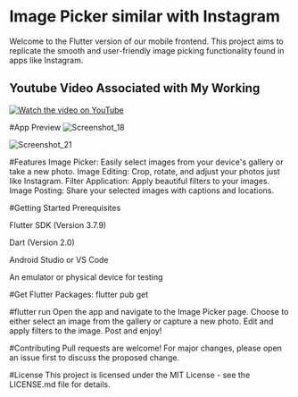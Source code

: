 # Image Picker similar with Instagram
Welcome to the Flutter version of our mobile frontend. This project aims to replicate the smooth and user-friendly image picking functionality found in apps like Instagram.

## Youtube Video Associated with My Working

[![Watch the video on YouTube](https://img.youtube.com/vi/NAj04QH_n1Q/maxresdefault.jpg)](https://youtu.be/NAj04QH_n1Q)


#App Preview
![Screenshot_18](https://github.com/stuartgregorysharpe/Image.Picker.using.flutter.instagram/assets/137684294/6277ee17-105c-4a7a-bdca-cfde9dbbbe2f)

![Screenshot_21](https://github.com/stuartgregorysharpe/Image.Picker.using.flutter.instagram/assets/137684294/cc5a7796-4005-4b74-89ad-3c198aa3aa0f)



#Features
Image Picker: Easily select images from your device's gallery or take a new photo.
Image Editing: Crop, rotate, and adjust your photos just like Instagram.
Filter Application: Apply beautiful filters to your images.
Image Posting: Share your selected images with captions and locations.

#Getting Started
Prerequisites

Flutter SDK (Version 3.7.9)

Dart (Version 2.0)

Android Studio or VS Code

An emulator or physical device for testing


#Get Flutter Packages:
flutter pub get


#flutter run
Open the app and navigate to the Image Picker page.
Choose to either select an image from the gallery or capture a new photo.
Edit and apply filters to the image.
Post and enjoy!

#Contributing
Pull requests are welcome! For major changes, please open an issue first to discuss the proposed change.

#License
This project is licensed under the MIT License - see the LICENSE.md file for details.


